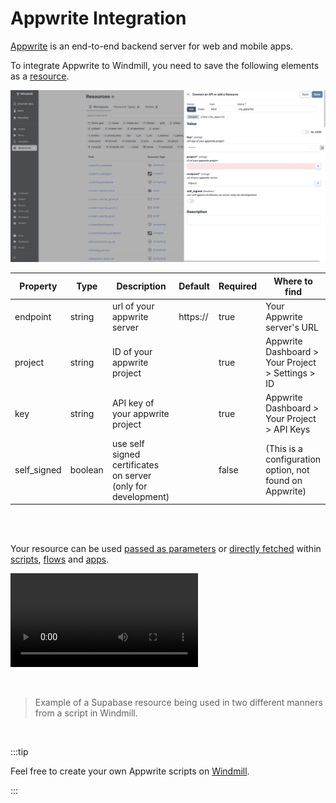 # Appwrite Integration

[Appwrite](https://appwrite.io/) is an end-to-end backend server for web and mobile apps.

To integrate Appwrite to Windmill, you need to save the following elements as a [resource](../core_concepts/3_resources_and_types/index.mdx).

![Add Appwrite Resource](../assets/integrations/add-apprite.png.webp)

| Property    | Type    | Description                                                   | Default  | Required | Where to find                                           |
| ----------- | ------- | ------------------------------------------------------------- | -------- | -------- | ------------------------------------------------------- |
| endpoint    | string  | url of your appwrite server                                   | https:// | true     | Your Appwrite server's URL                              |
| project     | string  | ID of your appwrite project                                   |          | true     | Appwrite Dashboard > Your Project > Settings > ID       |
| key         | string  | API key of your appwrite project                              |          | true     | Appwrite Dashboard > Your Project > API Keys            |
| self_signed | boolean | use self signed certificates on server (only for development) |          | false    | (This is a configuration option, not found on Appwrite) |

<br/><br/>

Your resource can be used [passed as parameters](../core_concepts/3_resources_and_types/index.mdx#passing-resources-as-parameters-to-scripts-preferred) or [directly fetched](../core_concepts/3_resources_and_types/index.mdx#fetching-them-from-within-a-script-by-using-the-wmill-client-in-the-respective-language) within [scripts](../script_editor/index.mdx), [flows](../flows/1_flow_editor.mdx) and [apps](../apps/0_app_editor/index.mdx).

<video
	className="border-2 rounded-lg object-cover w-full h-full dark:border-gray-800"
	controls
	src="/videos/add_resources_variables.mp4"
/>

<br/>

> Example of a Supabase resource being used in two different manners from a script in Windmill.

<br/>

:::tip

Feel free to create your own Appwrite scripts on [Windmill](../getting_started/00_how_to_use_windmill/index.mdx).

:::
